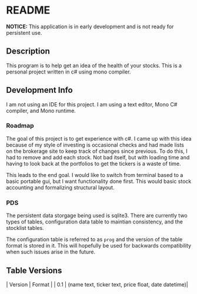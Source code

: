 # README
**NOTICE:** This application is in early development and is not ready
for persistent use. 


## Description
This program is to help get an idea of the health
of your stocks. This is a personal project written in c#
using mono compiler. 

 
## Development Info
I am not using an IDE for this project. I am using a text editor, Mono C#
compiler, and Mono runtime.

### Roadmap
The goal of this project is to get experience with c#. I came up with 
this idea because of my style of investing is occasional checks and had
made lists on the brokerage site to keep track of changes since previous.
To do this, I had to remove and add each stock. Not bad itself, but 
with loading time and having to look back at the portfolios to get the 
tickers is a waste of time.

This leads to the end goal. I would like to switch from terminal based
to a basic portable gui, but I want functionality done first. This would
basic stock accounting and formalizing structural layout. 
### PDS
The persistent data storgage being used is sqlite3. There are currently
two types of tables, configuration data table to maintian consistency, and
the stocklist tables. 

The configuration table is referred to as `prog` and the version of the
table format is stored in it. This will hopefully be used for backwards 
compatibility when such issues arise in the future.

## Table Versions

| Version | Format |
| 0.1     | (name text, ticker text, price float, date datetime)|
